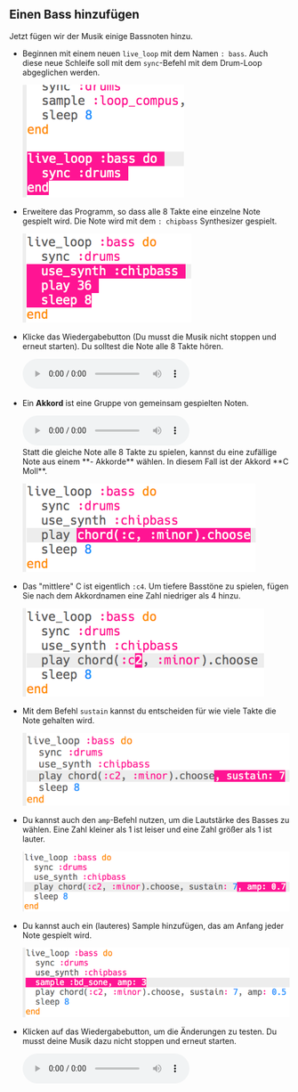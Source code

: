 ## Einen Bass hinzufügen

Jetzt fügen wir der Musik einige Bassnoten hinzu.

+ Beginnen mit einem neuen `live_loop` mit dem Namen `: bass`. Auch diese neue Schleife soll mit dem `sync`-Befehl mit dem Drum-Loop abgeglichen werden.
    
    ![Screenshot](images/dj-bass-loop.png)

+ Erweitere das Programm, so dass alle 8 Takte eine einzelne Note gespielt wird. Die Note wird mit dem `: chipbass` Synthesizer gespielt.
    
    ![Screenshot](images/dj-bass-note.png)

+ Klicke das Wiedergabebutton (Du musst die Musik nicht stoppen und erneut starten). Du solltest die Note alle 8 Takte hören.
    
    <div id="audio-preview" class="pdf-hidden">
      <audio controls preload> <source src="resources/bass-single.mp3" type="audio/mpeg"> Ihr Browser unterstützt das <code>Audio-</code> Element nicht. </audio>
    </div>
+ Ein **Akkord** ist eine Gruppe von gemeinsam gespielten Noten.
    
    <div id="audio-preview" class="pdf-hidden">
      <audio controls preload> <source src="resources/chord.mp3" type="audio/mpeg"> Ihr Browser unterstützt das <code>Audio-</code> Element nicht. </audio>
    </div>
    Statt die gleiche Note alle 8 Takte zu spielen, kannst du eine zufällige Note aus einem **- Akkorde** wählen. In diesem Fall ist der Akkord **C Moll**.
    
    ![Screenshot](images/dj-bass-random-note.png)

+ Das "mittlere" C ist eigentlich `:c4`. Um tiefere Basstöne zu spielen, fügen Sie nach dem Akkordnamen eine Zahl niedriger als 4 hinzu.
    
    ![Screenshot](images/dj-bass-lower-note.png)

+ Mit dem Befehl `sustain` kannst du entscheiden für wie viele Takte die Note gehalten wird.
    
    ![Screenshot](images/dj-bass-longer-note.png)

+ Du kannst auch den `amp`-Befehl nutzen, um die Lautstärke des Basses zu wählen. Eine Zahl kleiner als 1 ist leiser und eine Zahl größer als 1 ist lauter.
    
    ![Screenshot](images/dj-bass-amp.png)

+ Du kannst auch ein (lauteres) Sample hinzufügen, das am Anfang jeder Note gespielt wird.
    
    ![Screenshot](images/dj-bass-sample.png)

+ Klicken auf das Wiedergabebutton, um die Änderungen zu testen. Du musst deine Musik dazu nicht stoppen und erneut starten.
    
    <div id="audio-preview" class="pdf-hidden">
      <audio controls preload> <source src="resources/bass.mp3" type="audio/mpeg"> Ihr Browser unterstützt das <code>Audio-</code> Element nicht. </audio>
    </div>